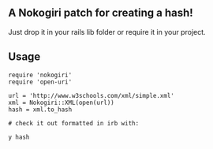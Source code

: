 A Nokogiri patch for creating a hash!
-------------------------------------

Just drop it in your rails lib folder or require it in your project.

Usage
-----

    require 'nokogiri'
    require 'open-uri'

    url = 'http://www.w3schools.com/xml/simple.xml'
    xml = Nokogiri::XML(open(url))
    hash = xml.to_hash

    # check it out formatted in irb with:

    y hash
